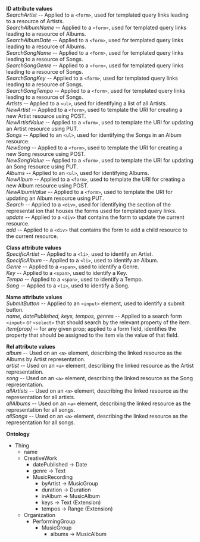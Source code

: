 **ID attribute values**   
*SearchArtist* -- Applied to a `<form>`, used for templated query links leading to a resource of Artists.   
*SearchAlbumName* -- Applied to a `<form>`, used for templated query links leading to a resource of Albums.   
*SearchAlbumDate* -- Applied to a `<form>`, used for templated query links leading to a resource of Albums.   
*SearchSongName* -- Applied to a `<form>`, used for templated query links leading to a resource of Songs.   
*SearchSongGenre* -- Applied to a `<form>`, used for templated query links leading to a resource of Songs.   
*SearchSongKey* -- Applied to a `<form>`, used for templated query links leading to a resource of Songs.   
*SearchSongTempo* -- Applied to a `<form>`, used for templated query links leading to a resource of Songs.   
*Artists* -- Applied to a `<ul>`, used for identifying a list of all Artists.   
*NewArtist* --  Applied to a `<form>`, used to template the URI for creating a new Artist resource using POST.   
*NewArtistValue* -- Applied to a `<form>`, used to template the URI for updating an Artist resource using PUT.   
*Songs* -- Applied to an `<ul>`, used for identifying the Songs in an Album resource.   
*NewSong* -- Applied to a `<form>`, used to template the URI for creating a new Song resource using POST.   
*NewSongValue* -- Applied to a `<form>`, used to template the URI for updating an Song resource using PUT.   
*Albums* -- Applied to an `<ul>`, used for identifying Albums.   
*NewAlbum* -- Applied to a `<form>`, used to template the URI for creating a new Album resource using POST.   
*NewAlbumValue* -- Applied to a `<form>`, used to template the URI for updating an Album resource using PUT.   
*Search* -- Applied to a `<div>`, used for identifying the section of the representat ion that houses the forms used for templated query links.   
*update* -- Applied to a `<div>` that contains the form to update the current resource.  
*add* -- Applied to a `<div>` that contains the form to add a child resource to the current resource.   

**Class attribute values**   
*SpecificArtist* -- Applied to a `<li>`, used to identify an Artist.   
*SpecificAlbum* -- Applied to a `<li>`, used to identify an Album.   
*Genre* -- Applied to a `<span>`, used to identify a Genre.   
*Key* -- Applied to a `<span>`, used to identify a Key.   
*Tempo* -- Applied to a `<span>`, used to identify a Tempo.   
*Song* -- Applied to a `<li>`, used to identify a Song.   

**Name attribute values**   
*SubmitButton* -- Applied to an `<input>` element, used to identify a submit button.    
*name, datePublished, keys, tempos, genres* -- Applied to a search form `<input>` or `<select>` that should search by the relevant property of the item.   
*item[prop]* -- for any given prop; applied to a form field, identifies the property that should be assigned to the item via the value of that field.   

**Rel attribute values**   
*album* -- Used on an `<a>` element, describing the linked resource as the Albums by Artist representation.   
*artist* -- Used on an `<a>` element, describing the linked resource as the Artist representation.   
*song* -- Used on an `<a>` element, describing the linked resource as the Song representation.   
*allArtists* -- Used on an `<a>` element, describing the linked resource as the representation for all artists.   
*allAlbums* -- Used on an `<a>` element, describing the linked resource as the representation for all songs.   
*allSongs* -- Used on an `<a>` element, describing the linked resource as the representation for all songs.   

**Ontology**   
- Thing   
    - name   
    - CreativeWork   
        - datePublished → Date   
        - genre → Text   
        - MusicRecording   
            - byArtist → MusicGroup   
            - duration → Duration   
            - inAlbum → MusicAlbum   
            - keys → Text (Extension)   
            - tempos → Range (Extension)   
    - Organization   
        - PerformingGroup   
            - MusicGroup   
                - albums → MusicAlbum   